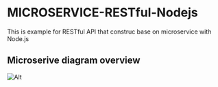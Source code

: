 # MICROSERVICE-RESTful-Nodejs
This is example for RESTful API that construc base on microservice with Node.js


## Microserive diagram overview

![Alt](https://github.com/tudtude/MICROSERVICE-RESTful-Nodejs/blob/master/Untitled%20Diagram.png)

